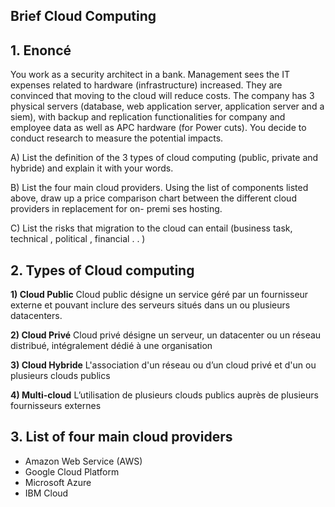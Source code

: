 ## **Brief Cloud Computing**

## 1. Enoncé

You work as a security architect in a bank. Management sees the
IT expenses related to hardware (infrastructure) increased.
They are convinced that moving to the cloud will reduce costs.
The company has 3 physical servers (database, web application
server, application server and a siem), with backup and
replication functionalities for company and employee data as well
as APC hardware (for Power cuts).
You decide to conduct research to measure the potential impacts.

A) List the definition of the 3 types of cloud computing (public,
private and hybride) and explain it with your words.

B) List the four main cloud providers. Using the list of
components listed above, draw up a price comparison chart
between the different cloud providers in replacement for on-
premi ses hosting.

C) List the risks that migration to the cloud can entail (business
task, technical , political , financial . . )

## 2. Types of Cloud computing

**1) Cloud Public**
Cloud public désigne un service géré par un fournisseur externe et pouvant inclure des serveurs situés dans un ou plusieurs datacenters. 

**2) Cloud Privé**
Cloud privé désigne un serveur, un datacenter ou un réseau distribué, intégralement dédié à une organisation

**3) Cloud Hybride**
 L'association d'un réseau ou d’un cloud privé et d'un ou plusieurs clouds publics

**4) Multi-cloud**
L’utilisation de plusieurs clouds publics auprès de plusieurs fournisseurs externes

## 3. List of four main cloud providers

-  Amazon Web Service (AWS)
-  Google Cloud Platform
-  Microsoft Azure
-  IBM Cloud



 

